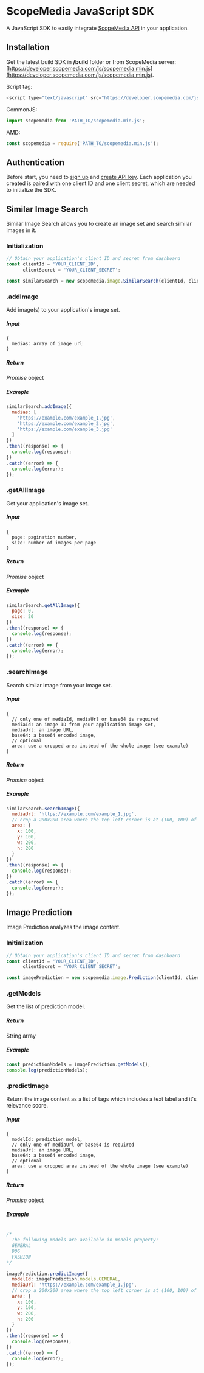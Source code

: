 ScopeMedia JavaScript SDK
=====
A JavaScript SDK to easily integrate [ScopeMedia API](https://developer.scopemedia.com/documentation/) in your application.

Installation
-----
Get the latest build SDK in **/build** folder or from ScopeMedia server: [https://developer.scopemedia.com/js/scopemedia.min.js](https://developer.scopemedia.com/js/scopemedia.min.js).

Script tag:
```js
<script type="text/javascript" src="https://developer.scopemedia.com/js/scopemedia.min.js"></script>
```

CommonJS:
```js
import scopemedia from 'PATH_TO/scopemedia.min.js';
```

AMD:
```js
const scopemedia = require('PATH_TO/scopemedia.min.js');
```

Authentication
-----
Before start, you need to [sign up](https://api.scopemedia.com/#/signup) and [create API key](https://api.scopemedia.com/#/dashboard/products/ScopeCheck/feature). Each application you created is paired with one client ID and one client secret, which are needed to initialize the SDK.

Similar Image Search
-----
Similar Image Search allows you to create an image set and search similar images in it.

### Initialization

```js
// Obtain your application's client ID and secret from dashboard
const clientId = 'YOUR_CLIENT_ID',
      clientSecret = 'YOUR_CLIENT_SECRET';

const similarSearch = new scopemedia.image.SimilarSearch(clientId, clientSecret);
```

### .addImage
Add image(s) to your application's image set.

##### Input
```
{
  medias: array of image url
}
```

##### Return
_Promise_ object

##### Example
```js
similarSearch.addImage({
  medias: [
    'https://example.com/example_1.jpg',
    'https://example.com/example_2.jpg',
    'https://example.com/example_3.jpg'
  ]
})
.then((response) => {
  console.log(response);
})
.catch((error) => {
  console.log(error);
});
```

### .getAllImage
Get your application's image set.

##### Input
```
{
  page: pagination number,
  size: number of images per page
}
```

##### Return
_Promise_ object

##### Example
```js
similarSearch.getAllImage({
  page: 0,
  size: 20
})
.then((response) => {
  console.log(response);
})
.catch((error) => {
  console.log(error);
});
```

### .searchImage
Search similar image from your image set.

##### Input
```
{
  // only one of mediaId, mediaUrl or base64 is required
  mediaId: an image ID from your application image set,
  mediaUrl: an image URL,
  base64: a base64 encoded image,
  // optional
  area: use a cropped area instead of the whole image (see example)
}
```

##### Return
_Promise_ object

##### Example
```js
similarSearch.searchImage({
  mediaUrl: 'https://example.com/example_1.jpg',
  // crop a 200x200 area where the top left corner is at (100, 100) of the original image
  area: {
    x: 100,
    y: 100,
    w: 200,
    h: 200
  }
})
.then((response) => {
  console.log(response);
})
.catch((error) => {
  console.log(error);
});
```

Image Prediction
-----
Image Prediction analyzes the image content.

### Initialization
```js
// Obtain your application's client ID and secret from dashboard
const clientId = 'YOUR_CLIENT_ID',
      clientSecret = 'YOUR_CLIENT_SECRET';

const imagePrediction = new scopemedia.image.Prediction(clientId, clientSecret);
```

### .getModels
Get the list of prediction model.

##### Return
String array

##### Example
```js
const predictionModels = imagePrediction.getModels();
console.log(predictionModels);
```

### .predictImage
Return the image content as a list of tags which includes a text label and it's relevance score.

##### Input
```
{
  modelId: prediction model,
  // only one of mediaUrl or base64 is required
  mediaUrl: an image URL,
  base64: a base64 encoded image,
  // optional
  area: use a cropped area instead of the whole image (see example)
}
```

##### Return
_Promise_ object

##### Example
```js

/*
  The following models are available in models property:
  GENERAL
  DOG
  FASHION
*/

imagePrediction.predictImage({
  modelId: imagePrediction.models.GENERAL,
  mediaUrl: 'https://example.com/example_1.jpg',
  // crop a 200x200 area where the top left corner is at (100, 100) of the original image
  area: {
    x: 100,
    y: 100,
    w: 200,
    h: 200
  }
})
.then((response) => {
  console.log(response);
})
.catch((error) => {
  console.log(error);
});
```
